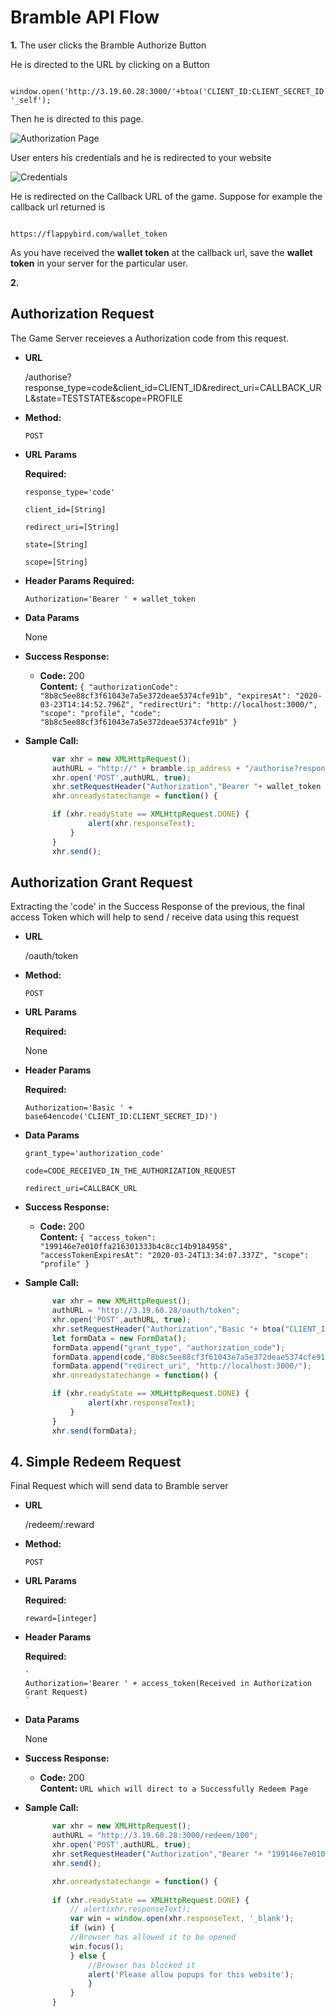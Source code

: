 # Bramble API Flow

**1.** The user clicks the Bramble Authorize Button

He is directed to the URL by clicking on a Button

```

window.open('http://3.19.60.28:3000/'+btoa('CLIENT_ID:CLIENT_SECRET_ID'), '_self');

```
Then he is directed to this page.

![Authorization Page](img/1.png) 

User enters his credentials and he is redirected to your website

![Credentials](img/2.png) 

He is redirected on the Callback URL of the game. Suppose for example the callback url returned is 

``` 

https://flappybird.com/wallet_token

```
As you have received the **wallet token** at the callback url, save the **wallet token** in your server for the particular user.

**2.**

**Authorization Request**
----
  The Game Server receieves a Authorization code from this request.

* **URL**

    /authorise?response_type=code&client_id=CLIENT_ID&redirect_uri=CALLBACK_URL&state=TESTSTATE&scope=PROFILE

* **Method:**

  `POST`
  
*  **URL Params**

   **Required:**
 
   `response_type='code'`
  
   `client_id=[String]`
    
   `redirect_uri=[String]`
    
   `state=[String]`
    
   `scope=[String]`

* **Header Params**
  **Required:**

  `Authorization='Bearer ' + wallet_token
  `

* **Data Params**

  None

* **Success Response:**

  * **Code:** 200 <br />
    **Content:**
     `{
      "authorizationCode": "8b8c5ee88cf3f61043e7a5e372deae5374cfe91b",
      "expiresAt": "2020-03-23T14:14:52.796Z",
      "redirectUri": "http://localhost:3000/",
      "scope": "profile",
      "code": "8b8c5ee88cf3f61043e7a5e372deae5374cfe91b"
    }`

* **Sample Call:**

  ```javascript
        var xhr = new XMLHttpRequest();
        authURL = "http://" + bramble.ip_address + "/authorise?response_type=code&client_id=CLIENT_ID&redirect_uri=CALLBACK_URL&state=teststate&scope=profile";
        xhr.open('POST',authURL, true);
        xhr.setRequestHeader("Authorization","Bearer "+ wallet_token );
        xhr.onreadystatechange = function() {

        if (xhr.readyState == XMLHttpRequest.DONE) {
                alert(xhr.responseText);
            }
        }
        xhr.send();
  ```


**Authorization Grant Request**
----
  Extracting the 'code' in the Success Response of the previous, the final access Token which will help to send / receive data using this request

* **URL**

  /oauth/token

* **Method:**

  `POST`
  
*  **URL Params**

   **Required:**
 
   None

* **Header Params**
  
  **Required:**

  `Authorization='Basic ' + base64encode('CLIENT_ID:CLIENT_SECRET_ID)')
  `

* **Data Params**

     `grant_type='authorization_code'`

     `code=CODE_RECEIVED_IN_THE_AUTHORIZATION_REQUEST`
     
     `redirect_uri=CALLBACK_URL`

* **Success Response:**

  * **Code:** 200 <br />
    **Content:** 
      `{
        "access_token": "199146e7e010ffa216301333b4c8cc14b9184958",
        "accessTokenExpiresAt": "2020-03-24T13:34:07.337Z",
        "scope": "profile"
       }`

* **Sample Call:**

  ```javascript
        var xhr = new XMLHttpRequest();
        authURL = "http://3.19.60.28/oauth/token";
        xhr.open('POST',authURL, true);
        xhr.setRequestHeader("Authorization","Basic "+ btoa("CLIENT_ID:CLIENT_SECRET_ID"));
        let formData = new FormData();
        formData.append("grant_type", "authorization_code");
        formData.append(code,"8b8c5ee88cf3f61043e7a5e372deae5374cfe91b");
        formData.append("redirect_uri", "http://localhost:3000/");
        xhr.onreadystatechange = function() {

        if (xhr.readyState == XMLHttpRequest.DONE) {
                alert(xhr.responseText);
            }
        }
        xhr.send(formData);
  ```

**4.** 
**Simple Redeem Request**
----
 Final Request which will send data to Bramble server

* **URL**

    /redeem/:reward

* **Method:**

  `POST`
  
*  **URL Params**

   **Required:**

      `reward=[integer]` 

* **Header Params**
  
  **Required:**

      `
      Authorization='Bearer ' + access_token(Received in Authorization Grant Request)
      `

* **Data Params**

  None

* **Success Response:**

  * **Code:** 200 <br />
    **Content:** `URL which will direct to a Successfully Redeem Page`

* **Sample Call:**

  ```javascript
        var xhr = new XMLHttpRequest();
        authURL = "http://3.19.60.28:3000/redeem/100";
        xhr.open('POST',authURL, true);
        xhr.setRequestHeader("Authorization","Bearer "+ "199146e7e010ffa216301333b4c8cc14b9184958");        
        xhr.send();

        xhr.onreadystatechange = function() {
        
        if (xhr.readyState == XMLHttpRequest.DONE) {
            // alert(xhr.responseText);
            var win = window.open(xhr.responseText, '_blank');
            if (win) {
            //Browser has allowed it to be opened
            win.focus();
            } else {
                //Browser has blocked it
                alert('Please allow popups for this website');
                }
            }
        }
  ```

